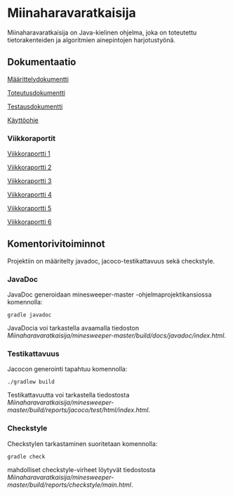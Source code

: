 # Miinaharavaratkaisija

Miinaharavaratkaisija on Java-kielinen ohjelma, joka on toteutettu tietorakenteiden ja algoritmien ainepintojen harjotustyönä.


## Dokumentaatio

[Määrittelydokumentti](https://github.com/hackinen/Miinaharavaratkaisija/blob/master/dokumentaatio/maarittelydokumentti.md)

[Toteutusdokumentti](https://github.com/hackinen/Miinaharavaratkaisija/blob/master/dokumentaatio/toteutusdokumentti.md)

[Testausdokumentti](https://github.com/hackinen/Miinaharavaratkaisija/blob/master/dokumentaatio/testausdokumentti.md)

[Käyttöohje](https://github.com/hackinen/Miinaharavaratkaisija/blob/master/dokumentaatio/kaytto-ohje.md)

### Viikkoraportit
[Viikkoraportti 1](https://github.com/hackinen/Miinaharavaratkaisija/blob/master/dokumentaatio/viikkoraportti1.md)

[Viikkoraportti 2](https://github.com/hackinen/Miinaharavaratkaisija/blob/master/dokumentaatio/viikkoraportti2.md)

[Viikkoraportti 3](https://github.com/hackinen/Miinaharavaratkaisija/blob/master/dokumentaatio/viikkoraportti3.md)

[Viikkoraportti 4](https://github.com/hackinen/Miinaharavaratkaisija/blob/master/dokumentaatio/viikkoraportti4.md)

[Viikkoraportti 5](https://github.com/hackinen/Miinaharavaratkaisija/blob/master/dokumentaatio/viikkoraportti5.md)

[Viikkoraportti 6](https://github.com/hackinen/Miinaharavaratkaisija/blob/master/dokumentaatio/viikkoraportti6.md)

## Komentorivitoiminnot

Projektiin on määritelty javadoc, jacoco-testikattavuus sekä checkstyle.

### JavaDoc

JavaDoc generoidaan minesweeper-master -ohjelmaprojektikansiossa komennolla:

``` gradle javadoc ```

JavaDocia voi tarkastella avaamalla tiedoston _Miinaharavaratkaisija/minesweeper-master/build/docs/javadoc/index.html_.

### Testikattavuus

Jacocon generointi tapahtuu komennolla:

``` ./gradlew build ```

Testikattavuutta voi tarkastella tiedostosta _Miinaharavaratkaisija/minesweeper-master/build/reports/jacoco/test/html/index.html_.


### Checkstyle

Checkstylen tarkastaminen suoritetaan komennolla:

``` gradle check ```

mahdolliset checkstyle-virheet löytyvät tiedostosta _Miinaharavaratkaisija/minesweeper-master/build/reports/checkstyle/main.html_.
